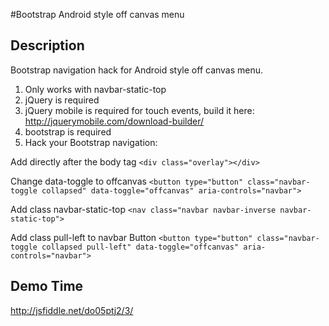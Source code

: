 #Bootstrap Android style off canvas menu

## Description
Bootstrap navigation hack for Android style off canvas menu.

1. Only works with navbar-static-top
2. jQuery is required
3. jQuery mobile is required for touch events, build it here: http://jquerymobile.com/download-builder/
4. bootstrap is required
5. Hack your Bootstrap navigation:

Add directly after the body tag
```<div class="overlay"></div>```

Change data-toggle to offcanvas
```<button type="button" class="navbar-toggle collapsed" data-toggle="offcanvas" aria-controls="navbar">```

Add class navbar-static-top
```<nav class="navbar navbar-inverse navbar-static-top">```

Add class pull-left to navbar Button
```<button type="button" class="navbar-toggle collapsed pull-left" data-toggle="offcanvas" aria-controls="navbar">```

## Demo Time
http://jsfiddle.net/do05ptj2/3/
